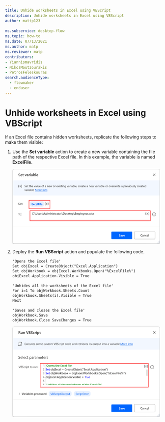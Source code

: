 ```yaml
---
title: Unhide worksheets in Excel using VBScript
description: Unhide worksheets in Excel using VBScript
author: mattp123

ms.subservice: desktop-flow
ms.topic: how-to
ms.date: 07/13/2021
ms.author: matp
ms.reviewer: matp
contributors:
- Yiannismavridis
- NikosMoutzourakis
- PetrosFeleskouras
search.audienceType: 
  - flowmaker
  - enduser
---
```


# Unhide worksheets in Excel using VBScript

If an Excel file contains hidden worksheets, replicate the following steps to make them visible:

1. Use the **Set variable** action to create a new variable containing the file path of the respective Excel file. In this example, the variable is named **ExcelFile**.

    ![Screenshot of the Set variable action containing the path of the Excel file.](media/unhide-excel-worksheets-vbscript/set-variable-action.png)

1. Deploy the **Run VBScript** action and populate the following code. 

    ``` VBScript
    'Opens the Excel file'
    Set objExcel = CreateObject("Excel.Application")
    Set objWorkbook = objExcel.Workbooks.Open("%ExcelFile%")
    objExcel.Application.Visible = True

    'Unhides all the worksheets of the Excel file'
    For i=1 To objWorkbook.Sheets.Count
    objWorkbook.Sheets(i).Visible = True
    Next

    'Saves and closes the Excel file'
    objWorkbook.Save
    objWorkbook.Close SaveChanges = True
    ```
    ![Screenshot of the configured Run VBScript action.](media/unhide-excel-worksheets-vbscript/run-vbscript-action.png)
